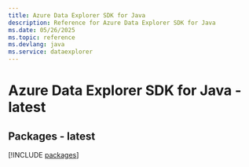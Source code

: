 ```yaml
---
title: Azure Data Explorer SDK for Java
description: Reference for Azure Data Explorer SDK for Java
ms.date: 05/26/2025
ms.topic: reference
ms.devlang: java
ms.service: dataexplorer
---
```

# Azure Data Explorer SDK for Java - latest
## Packages - latest
[!INCLUDE [packages](data-explorer-index.md)]